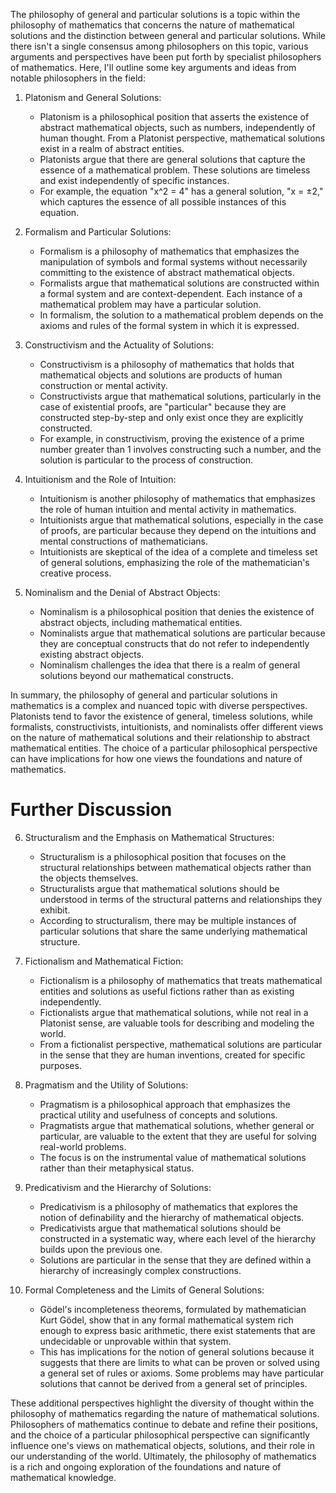 The philosophy of general and particular solutions is a topic within the philosophy of mathematics that concerns the nature of mathematical solutions and the distinction between general and particular solutions. While there isn't a single consensus among philosophers on this topic, various arguments and perspectives have been put forth by specialist philosophers of mathematics. Here, I'll outline some key arguments and ideas from notable philosophers in the field:

1. Platonism and General Solutions:
   - Platonism is a philosophical position that asserts the existence of abstract mathematical objects, such as numbers, independently of human thought. From a Platonist perspective, mathematical solutions exist in a realm of abstract entities.
   - Platonists argue that there are general solutions that capture the essence of a mathematical problem. These solutions are timeless and exist independently of specific instances.
   - For example, the equation "x^2 = 4" has a general solution, "x = ±2," which captures the essence of all possible instances of this equation.

2. Formalism and Particular Solutions:
   - Formalism is a philosophy of mathematics that emphasizes the manipulation of symbols and formal systems without necessarily committing to the existence of abstract mathematical objects.
   - Formalists argue that mathematical solutions are constructed within a formal system and are context-dependent. Each instance of a mathematical problem may have a particular solution.
   - In formalism, the solution to a mathematical problem depends on the axioms and rules of the formal system in which it is expressed.

3. Constructivism and the Actuality of Solutions:
   - Constructivism is a philosophy of mathematics that holds that mathematical objects and solutions are products of human construction or mental activity.
   - Constructivists argue that mathematical solutions, particularly in the case of existential proofs, are "particular" because they are constructed step-by-step and only exist once they are explicitly constructed.
   - For example, in constructivism, proving the existence of a prime number greater than 1 involves constructing such a number, and the solution is particular to the process of construction.

4. Intuitionism and the Role of Intuition:
   - Intuitionism is another philosophy of mathematics that emphasizes the role of human intuition and mental activity in mathematics.
   - Intuitionists argue that mathematical solutions, especially in the case of proofs, are particular because they depend on the intuitions and mental constructions of mathematicians.
   - Intuitionists are skeptical of the idea of a complete and timeless set of general solutions, emphasizing the role of the mathematician's creative process.

5. Nominalism and the Denial of Abstract Objects:
   - Nominalism is a philosophical position that denies the existence of abstract objects, including mathematical entities.
   - Nominalists argue that mathematical solutions are particular because they are conceptual constructs that do not refer to independently existing abstract objects.
   - Nominalism challenges the idea that there is a realm of general solutions beyond our mathematical constructs.

In summary, the philosophy of general and particular solutions in mathematics is a complex and nuanced topic with diverse perspectives. Platonists tend to favor the existence of general, timeless solutions, while formalists, constructivists, intuitionists, and nominalists offer different views on the nature of mathematical solutions and their relationship to abstract mathematical entities. The choice of a particular philosophical perspective can have implications for how one views the foundations and nature of mathematics.

# Further Discussion

6. Structuralism and the Emphasis on Mathematical Structures:
   - Structuralism is a philosophical position that focuses on the structural relationships between mathematical objects rather than the objects themselves.
   - Structuralists argue that mathematical solutions should be understood in terms of the structural patterns and relationships they exhibit.
   - According to structuralism, there may be multiple instances of particular solutions that share the same underlying mathematical structure.

7. Fictionalism and Mathematical Fiction:
   - Fictionalism is a philosophy of mathematics that treats mathematical entities and solutions as useful fictions rather than as existing independently.
   - Fictionalists argue that mathematical solutions, while not real in a Platonist sense, are valuable tools for describing and modeling the world.
   - From a fictionalist perspective, mathematical solutions are particular in the sense that they are human inventions, created for specific purposes.

8. Pragmatism and the Utility of Solutions:
   - Pragmatism is a philosophical approach that emphasizes the practical utility and usefulness of concepts and solutions.
   - Pragmatists argue that mathematical solutions, whether general or particular, are valuable to the extent that they are useful for solving real-world problems.
   - The focus is on the instrumental value of mathematical solutions rather than their metaphysical status.

9. Predicativism and the Hierarchy of Solutions:
   - Predicativism is a philosophy of mathematics that explores the notion of definability and the hierarchy of mathematical objects.
   - Predicativists argue that mathematical solutions should be constructed in a systematic way, where each level of the hierarchy builds upon the previous one.
   - Solutions are particular in the sense that they are defined within a hierarchy of increasingly complex constructions.

10. Formal Completeness and the Limits of General Solutions:
    - Gödel's incompleteness theorems, formulated by mathematician Kurt Gödel, show that in any formal mathematical system rich enough to express basic arithmetic, there exist statements that are undecidable or unprovable within that system.
    - This has implications for the notion of general solutions because it suggests that there are limits to what can be proven or solved using a general set of rules or axioms. Some problems may have particular solutions that cannot be derived from a general set of principles.

These additional perspectives highlight the diversity of thought within the philosophy of mathematics regarding the nature of mathematical solutions. Philosophers of mathematics continue to debate and refine their positions, and the choice of a particular philosophical perspective can significantly influence one's views on mathematical objects, solutions, and their role in our understanding of the world. Ultimately, the philosophy of mathematics is a rich and ongoing exploration of the foundations and nature of mathematical knowledge.